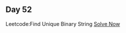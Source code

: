 ## Day 52

Leetcode:Find Unique Binary String
[Solve Now](https://leetcode.com/problems/find-unique-binary-string/description/?envType=daily-question&envId=2023-11-16)
